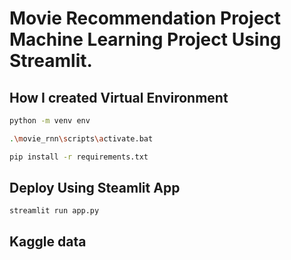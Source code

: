 # Movie Recommendation Project Machine Learning Project Using Streamlit.
## How I created Virtual Environment
```bash
python -m venv env
```
```bash
.\movie_rnn\scripts\activate.bat
```
```bash
pip install -r requirements.txt
```

## Deploy Using Steamlit App
```
streamlit run app.py
```
## Kaggle data
```Dataset
```
